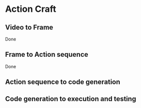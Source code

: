 # Action Craft

## Video to Frame
Done

## Frame to Action sequence
Done

## Action sequence to code generation


## Code generation to execution and testing